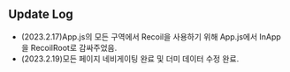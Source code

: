 ## Update Log
- (2023.2.17)App.js의 모든 구역에서 Recoil을 사용하기 위해 App.js에서 InApp을 RecoilRoot로 감싸주었음.
- (2023.2.19)모든 페이지 네비게이팅 완료 및 더미 데이터 수정 완료.
